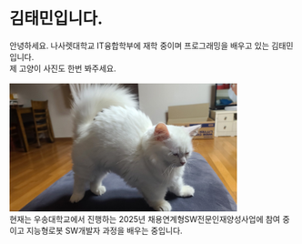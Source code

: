 # 김태민입니다.
안녕하세요. 나사렛대학교 IT융합학부에 재학 중이며 프로그래밍을 배우고 있는 김태민입니다.<br>
제 고양이 사진도 한번 봐주세요.<br><br>
<img src="https://github.com/gomtam/snow/blob/main/KakaoTalk_20240328_171743526.jpg?raw=true" width="400"><br>
현재는 우송대학교에서 진행하는 2025년 채용연계형SW전문인재양성사업에 참여 중이고 지능형로봇 SW개발자 과정을 배우는 중입니다.<br>
